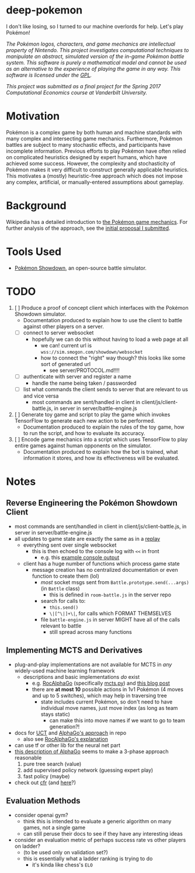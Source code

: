 deep-pokemon
============

I don't like losing, so I turned to our machine overlords for help. Let's play Pokémon!

*The Pokémon logos, characters, and game mechanics are intellectual property of Nintendo. This project investigates computational techniques to manipulate an abstract, simulated version of the in-game Pokémon battle system. This software is purely a mathematical model and cannot be used as an alternative to the experience of playing the game in any way. This software is licensed under the [GPL](GPL.md).*

*This project was submitted as a final project for the Spring 2017 Computational Economics course at Vanderbilt University.*

# Motivation

Pokémon is a complex game by both human and machine standards with many complex and intersecting game mechanics. Furthermore, Pokémon battles are subject to many stochastic effects, and participants have incomplete information. Previous efforts to play Pokémon have often relied on complicated heuristics designed by expert humans, which have achieved some success. However, the complexity and stochasticity of Pokémon makes it very difficult to construct generally applicable heuristics. This motivates a (mostly) heuristic-free approach which does not impose any complex, artificial, or manually-entered assumptions about gameplay.

# Background

Wikipedia has a detailed introduction to [the Pokémon game mechanics](https://en.wikipedia.org/wiki/Gameplay_of_Pok%C3%A9mon#Pok.C3.A9mon_Battles). For further analysis of the approach, see the [initial proposal I submitted](proposal-pkmn.pdf).

# Tools Used

- [Pokémon Showdown](http://pokemonshowdown.com/), an open-source battle simulator.

# TODO

1. [ ] Produce a proof of concept client which interfaces with the Pokémon Showdown simulator.
    - Documentation produced to explain how to use the client to battle against other players on a server.
    - [ ] connect to server websocket
        - hopefully we can do this without having to load a web page at all
            - we can! current url is `wss://sim.smogon.com/showdown/websocket`
            - how to connect the "right" way though? this looks like some sort of generated url
                - see server/PROTOCOL.md!!!!
    - [ ] authenticate with server and register a name
        - handle the name being taken / passworded
    - [ ] list what commands the client sends to server that are relevant to us and vice versa
        - most commands are sent/handled in client in client/js/client-battle.js, in server in server/battle-engine.js
2. [ ] Generate toy game and script to play the game which invokes TensorFlow to generate each new action to be performed.
    - Documentation produced to explain the rules of the toy game, how to run the script, and how to evaluate its accuracy.
3. [ ] Encode game mechanics into a script which uses TensorFlow to play entire games against human opponents on the simulator.
    - Documentation produced to explain how the bot is trained, what information it stores, and how its effectiveness will be evaluated.

# Notes
## Reverse Engineering the Pokémon Showdown Client
- most commands are sent/handled in client in client/js/client-battle.js, in server in server/battle-engine.js
- all updates to game state are exactly the same as in a [replay](OU-2015-03-13-getbacker-crashinboombang.html)
    - everything sent over single websocket
        - this is then echoed to the console log with `<<` in front
            - e.g. this [example console output](play.pokemonshowdown.com-1488188260083.log)
    - client has a huge number of functions which process game state
        - message creation has no centralized documentation or even function to create them (lol)
            - *most* socket msgs sent from `Battle.prototype.send(...args)` (in `Battle` class)
                - this is defined in `room-battle.js` in the server repo
            - search for calls to:
                - `this.send()`
                - `\|[^\|]+\|`, for calls which FORMAT THEMSELVES
            - file `battle-engine.js` in server MIGHT have all of the calls relevant to battle
                - still spread across many functions

## Implementing MCTS and Derivatives
- plug-and-play implementations are not available for MCTS in *any* widely-used machine learning framework
    - descriptions and basic implementations *do* exist
        - e.g. [RocAlphaGo](https://github.com/Rochester-NRT/RocAlphaGo) (specifically [mcts.py](https://github.com/Rochester-NRT/RocAlphaGo/blob/develop/AlphaGo/mcts.py)) and [this blog post](https://jeffbradberry.com/posts/2015/09/intro-to-monte-carlo-tree-search/)
        - there are **at most 10** possible actions in 1v1 Pokémon (4 moves and up to 5 switches), which may help in traversing tree
            - state includes current Pokémon, so don't need to have individual move names, just move index (as long as team stays static)
                - can make this into move names if we want to go to team generation?!
- docs for [UCT](papers/uct.pdf) and [AlphaGo's approach](papers/AlphaGoNaturePaper.pdf) in repo
    - also see [RocAlphaGo's explanation](https://github.com/Rochester-NRT/RocAlphaGo/wiki/01.-Home)
- can use tf or other lib for the neural net part
- [this description of AlphaGo](https://github.com/Rochester-NRT/RocAlphaGo/wiki/01.-Home) seems to make a 3-phase approach reasonable
    1. pure tree search (value)
    2. add supervised policy network (guessing expert play)
    3. fast policy (maybe)
- check out [cfr](http://cs.gettysburg.edu/~tneller/modelai/2013/cfr/index.html) (and [here](https://www.quora.com/What-is-an-intuitive-explanation-of-counterfactual-regret-minimization)?)

## Evaluation Methods
- consider openai gym?
    - think this is intended to evaluate a generic algorithm on many games, not a single game
    - can still peruse their docs to see if they have any interesting ideas
- consider an evaluation metric of perhaps success rate vs other players on ladder?
    - (to be used only on validation set?)
    - this is essentially what a ladder ranking is trying to do
        - it's kinda like chess's `ELO`
